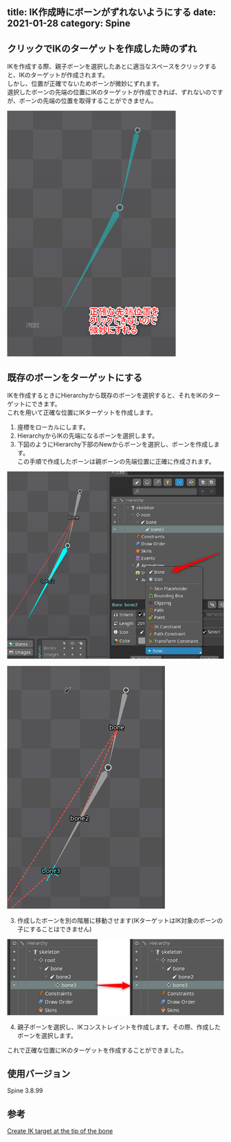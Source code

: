 title: IK作成時にボーンがずれないようにする
date: 2021-01-28
category: Spine
---

## クリックでIKのターゲットを作成した時のずれ

IKを作成する際、親子ボーンを選択したあとに適当なスペースをクリックすると、IKのターゲットが作成されます。  
しかし、位置が正確でないためボーンが微妙にずれます。  
選択したボーンの先端の位置にIKのターゲットが作成できれば、ずれないのですが、ボーンの先端の位置を取得することができません。  

![IKターゲットの作成](/img/2021-01-28-ik-making/click.png)


## 既存のボーンをターゲットにする

IKを作成するときにHierarchyから既存のボーンを選択すると、それをIKのターゲットにできます。  
これを用いて正確な位置にIKターゲットを作成します。  

1. 座標をローカルにします。
1. HierarchyからIKの先端になるボーンを選択します。  
2. 下図のようにHierarchy下部のNewからボーンを選択し、ボーンを作成します。  
   この手順で作成したボーンは親ボーンの先端位置に正確に作成されます。

![IKターゲットの作成](/img/2021-01-28-ik-making/new-bone.png)

![bone3はbone2の先端位置に作成される](/img/2021-01-28-ik-making/bone3.png)

3. 作成したボーンを別の階層に移動させます(IKターゲットはIK対象のボーンの子にすることはできません)

![ボーンを移動する](/img/2021-01-28-ik-making/move.png)

4. 親子ボーンを選択し、IKコンストレイントを作成します。その際、作成したボーンを選択します。

これで正確な位置にIKのターゲットを作成することができました。

## 使用バージョン

Spine 3.8.99


## 参考

[Create IK target at the tip of the bone](http://ja.esotericsoftware.com/forum/Create-IK-target-at-the-tip-of-the-bone-10405?sid=db41d7c3c8a9de240009e01c9f7ed5bb&p=46851)